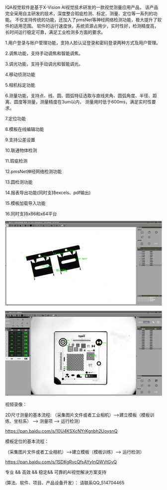 IQA视觉软件是基于X-Vision AI视觉技术研发的一款视觉测量应用产品，
该产品完全采用自主研发的技术，深度整合瑕疵检测、标定、测量、定位等一系列的功能。
不仅支持传统的功能，还加入了pmsNet等神经网络检测功能，极大提升了软件的适用范围。
软件的运行速度快，系统资源占用少，实时性好，检测精度高，长时间运行稳定可靠，满足工业检测多方面的要求。

1.用户登录与账户管理功能，支持人脸认证登录和密码登录两种方式及用户管理。

2.调焦功能，支持手动调焦和智能调焦。

3.调光功能，支持手动调光和智能调光。

4.移动侦测功能

5.相机标定功能

6.测量功能，支持点、线、圆、圆弧特征选取与直线夹角、圆弧角度、半径、距离、圆度等测量，测量精度在3um以内，
  测量用时低于600ms，满足实时性要求。
  
7.定位功能

8.模板在线编辑功能

9.支持公差设置

10.联通物体检测

11.瑕疵检测

12.pmsNet神经网络检测功能

13.圆检测功能

14.报表导出功能(同时支持excels、pdf输出)

15.模板加载导入功能

16.同时支持x86和x64平台



![image](/pic/IQA_SYSTEM.png)

![image](/pic/IQA_SYSTEM2.png)



视频录像：

2D尺寸测量的基本流程:
（采集图片文件或者工业相机）-->建立模板（模板训练、坐标系） --> 测量项 --> 运行检测）

https://pan.baidu.com/s/10U4KSXcNYrKgnbh2UoysnQ

模板定位的基本流程：

（采集图片文件或者工业相机）-->建立模板（模板训练）--> 运行检测）

https://pan.baidu.com/s/1SDKgRvcQfsAYyInQWVtGvQ





专业 && 高效 && 稳定&& 可靠的AI视觉解决方案支持

(算法、软件、项目、产品设备开发）： 请联系QQ_514704465
